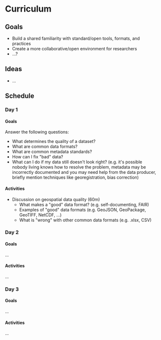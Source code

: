 # Curriculum

## Goals

* Build a shared familiarity with standard/open tools, formats, and practices
* Create a more collaborative/open environment for researchers
* ...?


## Ideas

* ...


## Schedule

### Day 1

#### Goals

Answer the following questions:

* What determines the quality of a dataset?
* What are common data formats?
* What are common metadata standards?
* How can I fix "bad" data?
* What can I do if my data still doesn't look right? (e.g. it's possible nobody living
  knows how to resolve the problem, metadata may be incorrectly documented and you may
  need help from the data producer, briefly mention techniques like georegistration,
  bias correction)


#### Activities

* Discussion on geospatial data quality (60m)
  * What makes a "good" data format? (e.g. self-documenting, FAIR)
  * Examples of "good" data formats (e.g. GeoJSON, GeoPackage, GeoTIFF, NetCDF, ...)
  * What is "wrong" with other common data formats (e.g. .xlsx, CSV)


### Day 2


#### Goals

...


#### Activities

...


### Day 3


#### Goals

...


#### Activities

...
